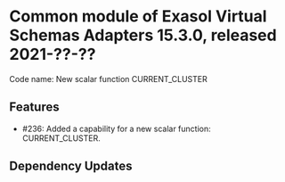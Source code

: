 # Common module of Exasol Virtual Schemas Adapters 15.3.0, released 2021-??-??

Code name: New scalar function CURRENT_CLUSTER

## Features

* #236: Added a capability for a new scalar function: CURRENT_CLUSTER.

## Dependency Updates
